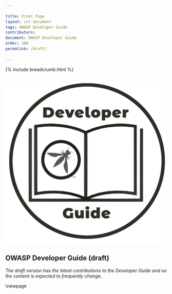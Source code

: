```yaml
---

title: Front Page
layout: col-document
tags: OWASP Developer Guide
contributors:
document: OWASP Developer Guide
order: 100
permalink: /draft/

---
```


{% include breadcrumb.html %}

## ![Developer Guide](../assets/images/dg_logo.png)

## OWASP Developer Guide (draft)

_The draft version has the latest contributions to the Developer Guide
and so the content is expected to frequently change._

\newpage
